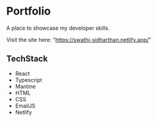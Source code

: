 # Portfolio
A place to showcase my developer skills.

Visit the site here: "https://swathi-sidharthan.netlify.app/"

## TechStack
- React 
- Typescript
- Mantine
- HTML
- CSS
- EmailJS
- Netlify

